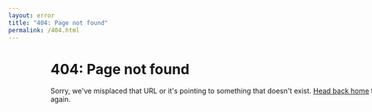 ```yaml
---
layout: error
title: "404: Page not found"
permalink: /404.html
---
```


<div class="container" style="width:750px;background:url({{ site.baseurl }}/images/mvc5_64x64.png) no-repeat 10px 10px;padding-left:85px">
    <h1 class="page-title">404: Page not found</h1>
    <p class="lead">Sorry, we've misplaced that URL or it's pointing to something that doesn't exist. <a href="{{ site.baseurl }}/">Head back home</a> to try finding it again.</p>
</div>
